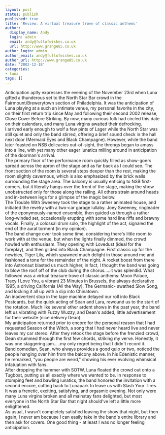 ```yaml
---
layout: post
status: publish
published: true
title: 'Review: A virtual treasure trove of classic anthems'
author:
  display_name: Andy
  login: admin
  email: andy@fullofwishes.co.uk
  url: http://www.grange85.co.uk
author_login: admin
author_email: andy@fullofwishes.co.uk
author_url: http://www.grange85.co.uk
date: '2002-12-18'
categories:
- luna
tags: []
---
```

<p>Anticipation aptly expresses the evening of the November 23rd when Luna gifted a thunderous set to the North Star Bar crowd in the Fairmount/Brewerytown section of Philadelphia. It was the anticipation of Luna playing at a such an intimate venue, my personal favorite in the city, on their first return trip since May and following their second 2002 release, Close Cover Before Striking. By now, many curious folk had circled this date on their calendars, and many Luna virgins awaited their defrocking.<br />I arrived early enough to wolf a few pints of Lager while the North Star was still quiet and only the band stirred, offering a brief sound check in the hall next door (Mermaid Eyes and Black Champagne). However, while the band later feasted on NSB delicacies out-of-sight, the throngs began to amass into a line, with yet many other eager lunatics milling around in anticipation of the doorman's arrival.<br />The primary floor of the performance room quickly filled as show-goers spread across the apron of the stage and as far back as I could see. The front section of the room is several steps deeper than the rest, making the room slightly cavernous, which is also emphasized by the brick walls surrounding the stage area. The balcony is usually enticing to NSB first-comers, but it literally hangs over the front of the stage, making the show unobstructed only for those along the railing. All others strain around heads and in-between legs for a glimpse of the magic below.<br />The Trouble With Sweeney took the stage to a rather animated house, and initiated the revelry with a two-car garage lullaby. Joey Sweeney, ringleader of the eponymously-named ensemble, then guided us through a rather long-winded set, occasionally erupting with some hard line riffs and brawny vocals. Finally, a colossal drum solo, the highlight of the act, signaled the end of the aural torment (in my opinion).<br />The band change over took some time, considering there's little room to work with at the venue, but when the lights finally dimmed, the crowd howled with enthusiasm. They opening with Lovedust (ideal for the foreplay), and then glided into Black Champagne. First classic up for the newbies, Tiger Lily, which spawned much delight in those around me and fashioned a tone for the remainder of the night. A rocket boost from there into Astronaut blasted us much higher, in fact, I thought the band was going to blow the roof off of the club during the chorus.....it was splendid. What followed was a virtual treasure trove of classic anthems: Moon Palace, Tracy I Love You, a vibrant 23 Minutes in Brussels, the always declarative 1995, a driving California (All the Way), The Germanic- swathed Slow Song, and locking it all up with a slip into Chinatown.<br />An inadvertent stop in the tape machine delayed our roll into Black Postcards, but the quick acting of Sean and Lara, rewound us to the start of the rotation. Much like several other ardent shows in the past year, the band left us vibrating with Fuzzy Wuzzy, and Dean's added, little advertisement for their website (nice delivery Dean).<br />My anticipation returned prior to encore for the personal reason that I had requested Season of the Witch, a song that I had never heard live and never leaves my car stereo. After they retook the stage before the frenzied crowd, Dean strummed through the first few chords, striking my verve. Honestly, it was one staggering jam.....my only regret being that I didn't record it.<br />Band comedian, Sean, who always provides a good quip or two, noticed the people hanging over him from the balcony above. In his Edenistic manner, he remarked, "you people are weird," showing his ever evolving whimsical infatuation with fans. <br />After dropping the hammer with SOTW, Luna floated the crowd out onto a Tugboat, putting us all exactly where we  wanted to be. In response to stomping feet and bawling lunatics, the band honored the invitation with a second encore, cutting back to Lunapark to leave us with Slash Your Tires. It was a frenetic, exciting, satisfying, and orgasmic evening. Not only were many Luna virgins broken and all mainstay fans delighted, but most everyone in the North Star Bar that night should've left a little more enlightened. <br />As usual, I wasn't completely satisfied leaving the show that night, but then again, I never am because I can easily take in the band's entire library and then ask for covers. One good thing - at least I was no longer feeling anticipation.</p>
